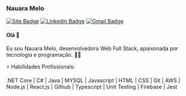 ### Nauara Melo

[![Site Badge](https://img.shields.io/badge/About-nauaramelo-black)](https://nauaramelo.vercel.app/)
[![Linkedin Badge](https://img.shields.io/badge/-LinkedIn-blue?style=flat-square&logo=Linkedin&logoColor=white&link=https://www.linkedin.com/in/felipefialho)](https://https://www.linkedin.com/in/nauara-melo-mayer-464a82135/)
[![Gmail Badge](https://img.shields.io/badge/-gmail.com-c14438?style=flat-square&logo=Gmail&logoColor=white&link=mailto:danieltsutomu@gmail.com)](mailto:nauaramelo@gmail.com)

#### Olá :wave:

Eu sou Nauara Melo, desenvolvedora Web Full Stack, apaixonada por tecnologia e programação. :woman_technologist:

⚡ Habilidades Profissionais: 

.NET Core | C# | Java | MYSQL | Javascript | HTML | CSS | Git | AWS | Node.js | React.js | Github | Typescript | Unit Testing | Firebase | Jest
